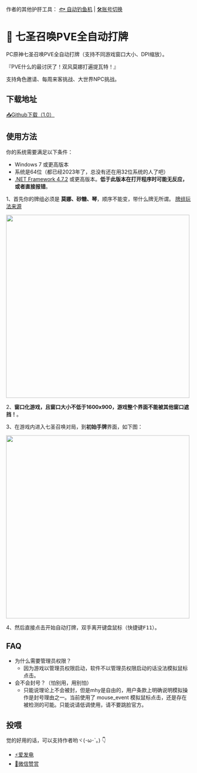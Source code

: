 作者的其他护肝工具： [🐟 自动钓鱼机](https://github.com/babalae/genshin-fishing-toy) | [🛠️账号切换](https://github.com/babalae/mihoyo-starter)

# 🎲 七圣召唤PVE全自动打牌

PC原神七圣召唤PVE全自动打牌（支持不同游戏窗口大小、DPI缩放）。

『PVE什么的最讨厌了！双风莫娜打遍提瓦特！』

支持角色邀请、每周来客挑战、大世界NPC挑战。


## 下载地址

[📥Github下载（1.0）]()

## 使用方法

你的系统需要满足以下条件：
  * Windows 7 或更高版本
  * 系统是64位（都已经2023年了，总没有还在用32位系统的人了吧）
  * [.NET Framework 4.7.2](https://support.microsoft.com/zh-cn/topic/%E9%80%82%E7%94%A8%E4%BA%8E-windows-%E7%9A%84-microsoft-net-framework-4-7-2-%E7%A6%BB%E7%BA%BF%E5%AE%89%E8%A3%85%E7%A8%8B%E5%BA%8F-05a72734-2127-a15d-50cf-daf56d5faec2) 或更高版本。**低于此版本在打开程序时可能无反应，或者直接报错**。


1、首先你的牌组必须是 **莫娜、砂糖、琴**，顺序不能变，带什么牌无所谓。 [牌组玩法来源](https://www.bilibili.com/video/BV1ZP41197Ws)

<img width="500px" src="https://github.com/babalae/genius-invokation-auto-toy/assets/15783049/7723febd-9cef-4dba-aeed-f7c4b1bee992"/>


2、**窗口化游戏，且窗口大小不低于1600x900，游戏整个界面不能被其他窗口遮挡！**。

3、在游戏内进入七圣召唤对局，到**初始手牌**界面，如下图：

<img width="500px" src="https://github.com/babalae/genius-invokation-auto-toy/assets/15783049/900fb60c-408f-4aa6-9ee0-8955b5a1bf4e"/>

4、然后直接点击开始自动打牌，双手离开键盘鼠标（快捷键<kbd>F11</kbd>）。


## FAQ
* 为什么需要管理员权限？
  * 因为游戏以管理员权限启动，软件不以管理员权限启动的话没法模拟鼠标点击。
* 会不会封号？（怕别用，用别怕）
  * 只能说理论上不会被封，但是mhy是自由的，用户条款上明确说明模拟操作是封号理由之一。当前使用了 mouse_event 模拟鼠标点击，还是存在被检测的可能。只能说请低调使用，请不要跳脸官方。

## 投喂

觉的好用的话，可以支持作者哟ヾ(･ω･`｡) 👇
* [⚡爱发电](https://afdian.net/@huiyadanli)
* [🍚微信赞赏](https://github.com/huiyadanli/huiyadanli/blob/master/DONATE.md)
